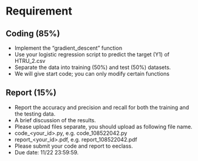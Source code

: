 # Requirement
## Coding (85%)
- Implement the “gradient_descent” function
- 	Use your logistic regression script to predict the target (Y1) of HTRU_2.csv
- 	Separate the data into training (50%) and test (50%) datasets.
- 	We will give start code; you can only modify certain functions
## Report (15%)
- 	Report the accuracy and precision and recall for both the training and the testing data.
- 	A brief discussion of the results.
  -   Please upload files separate, you should upload as following file name.
-	code_<your_id>.py, e.g. code_108522042.py
-	report_<your_id>.pdf, e.g. report_108522042.pdf
-	Please submit your code and report to eeclass.
- 	Due date: 11/22 23:59:59.
